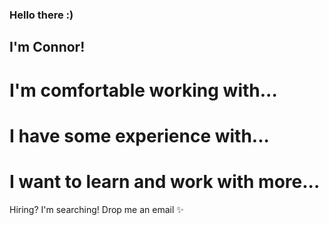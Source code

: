 ### Hello there :)
## I'm Connor!

# I'm comfortable working with...

# I have some experience with...

# I want to learn and work with more...



Hiring? I'm searching! Drop me an email ✨

<!--
**connorhsm/connorhsm** is a ✨ _special_ ✨ repository because its `README.md` (this file) appears on your GitHub profile.

Here are some ideas to get you started:

- 🔭 I’m currently working on ...
- 🌱 I’m currently learning ...
- 👯 I’m looking to collaborate on ...
- 🤔 I’m looking for help with ...
- 💬 Ask me about ...
- 📫 How to reach me: ...
- 😄 Pronouns: ...
- ⚡ Fun fact: ...
-->

